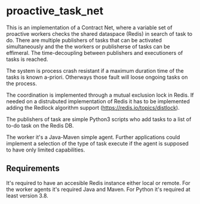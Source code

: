# proactive_task_net

This is an implementation of a Contract Net, where a variable set of proactive workers checks the shared dataspace (Redis) in search of task to do.
There are multiple publishers of tasks that can be activated simultaneously and the the workers or publisherse of tasks can be effimeral.
The time-decoupling between publishers and executioners of tasks is reached.

The system is process crash resistant if a maximum duration time of the tasks is known a-priori. Otherways those fault will loose ongoing tasks on the process.

The coordination is implemented through a mutual exclusion lock in Redis. If needed on a distrubuted implementation of Redis it has to be implemented adding the Redlock algorithm support (https://redis.io/topics/distlock).

The publishers of task are simple Python3 scripts who add tasks to a list of to-do task on the Redis DB.

The worker it's a Java-Maven simple agent. Further applications could implement a selection of the type of task execute if the agent is supposed to have only limited capabilities.

## Requirements
It's required to have an accesible Redis instance either local or remote.
For the worker agents it's required Java and Maven.
For Python it's required at least version 3.8.
